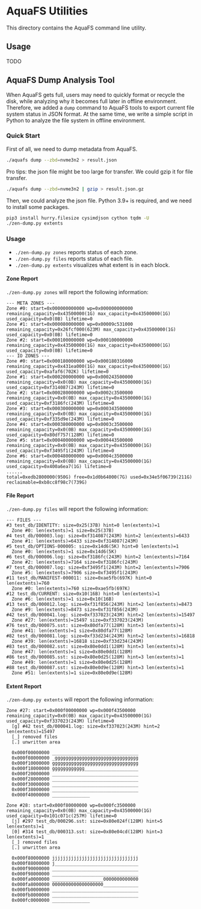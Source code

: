# AquaFS Utilities

This directory contains the AquaFS command line utility.

## Usage

TODO

## AquaFS Dump Analysis Tool

When AquaFS gets full, users may need to quickly format or recycle the disk,
while analyzing why it becomes full later in offline environment. Therefore,
we added a `dump` command to AquaFS tools to export current file system status
in JSON format. At the same time, we write a simple script in Python to
analyze the file system in offline environment.

### Quick Start

First of all, we need to dump metadata from AquaFS.

```bash
./aquafs dump --zbd=nvme3n2 > result.json
```

Pro tips: the json file might be too large for transfer. We could gzip it for
file transfer.

```bash
./aquafs dump --zbd=nvme3n2 | gzip > result.json.gz
```

Then, we could analyze the json file. Python 3.9+ is required, and we need to
install some packages.

```bash
pip3 install hurry.filesize cysimdjson cython tqdm -U
./zen-dump.py extents
```

### Usage

* `./zen-dump.py zones` reports status of each zone.
* `./zen-dump.py files` reports status of each file.
* `./zen-dump.py extents` visualizes what extent is in each block.

#### Zone Report

`./zen-dump.py zones` will report the following information:

```plain
--- META ZONES ---
Zone #0: start=0x000000000000 wp=0x000000000000 remaining_capacity=0x43500000(1G) max_capacity=0x43500000(1G) used_capacity=0x0(0B) lifetime=0
Zone #1: start=0x000080000000 wp=0x00009c531000 remaining_capacity=0x26fcf000(623M) max_capacity=0x43500000(1G) used_capacity=0x0(0B) lifetime=0
Zone #2: start=0x000100000000 wp=0x000100000000 remaining_capacity=0x43500000(1G) max_capacity=0x43500000(1G) used_capacity=0x0(0B) lifetime=0
--- IO ZONES ---
Zone #0: start=0x000180000000 wp=0x000180316000 remaining_capacity=0x431ea000(1G) max_capacity=0x43500000(1G) used_capacity=0xafaf6(702K) lifetime=0
Zone #1: start=0x000200000000 wp=0x000243500000 remaining_capacity=0x0(0B) max_capacity=0x43500000(1G) used_capacity=0xf314087(243M) lifetime=0
Zone #2: start=0x000280000000 wp=0x0002c3500000 remaining_capacity=0x0(0B) max_capacity=0x43500000(1G) used_capacity=0xf3186fc(243M) lifetime=0
Zone #3: start=0x000300000000 wp=0x000343500000 remaining_capacity=0x0(0B) max_capacity=0x43500000(1G) used_capacity=0xf335d9e(243M) lifetime=0
Zone #4: start=0x000380000000 wp=0x0003c3500000 remaining_capacity=0x0(0B) max_capacity=0x43500000(1G) used_capacity=0x80df757(128M) lifetime=0
Zone #5: start=0x000400000000 wp=0x000443500000 remaining_capacity=0x0(0B) max_capacity=0x43500000(1G) used_capacity=0xf3495f1(243M) lifetime=0
Zone #6: start=0x000480000000 wp=0x0004c3500000 remaining_capacity=0x0(0B) max_capacity=0x43500000(1G) used_capacity=0x400a6ea7(1G) lifetime=0
......
total=0xedb2800000(950G) free=0x1d0b64000(7G) used=0x34e5f06739(211G) reclaimable=0xb8cc8f98c7(739G)
```

#### File Report

`./zen-dump.py files` will report the following information:

```plain
--- FILES ---
#3 test_db/IDENTITY: size=0x25(37B) hint=0 len(extents)=1
  Zone #0: len(extents)=1 size=0x25(37B)
#4 test_db/000003.log: size=0xf314087(243M) hint=2 len(extents)=6433
  Zone #1: len(extents)=6433 size=0xf314087(243M)
#5 test_db/OPTIONS-000005: size=0x14d6(5K) hint=0 len(extents)=1
  Zone #0: len(extents)=1 size=0x14d6(5K)
#6 test_db/000006.log: size=0xf3186fc(243M) hint=2 len(extents)=7164
  Zone #2: len(extents)=7164 size=0xf3186fc(243M)
#7 test_db/000007.log: size=0xf3495f1(243M) hint=2 len(extents)=7906
  Zone #5: len(extents)=7906 size=0xf3495f1(243M)
#11 test_db/MANIFEST-000011: size=0xae5fb(697K) hint=0 len(extents)=760
  Zone #0: len(extents)=760 size=0xae5fb(697K)
#12 test_db/CURRENT: size=0x10(16B) hint=0 len(extents)=1
  Zone #6: len(extents)=1 size=0x10(16B)
#13 test_db/000012.log: size=0xf31f856(243M) hint=2 len(extents)=8473
  Zone #9: len(extents)=8473 size=0xf31f856(243M)
#42 test_db/000041.log: size=0xf337023(243M) hint=2 len(extents)=15497
  Zone #27: len(extents)=15497 size=0xf337023(243M)
#76 test_db/000075.sst: size=0x80dfa77(128M) hint=3 len(extents)=1
  Zone #41: len(extents)=1 size=0x80dfa77(128M)
#82 test_db/000081.log: size=0xf33d234(243M) hint=2 len(extents)=16818
  Zone #39: len(extents)=16818 size=0xf33d234(243M)
#83 test_db/000082.sst: size=0x80e0dd1(128M) hint=3 len(extents)=1
  Zone #47: len(extents)=1 size=0x80e0dd1(128M)
#86 test_db/000085.sst: size=0x80e0d25(128M) hint=3 len(extents)=1
  Zone #49: len(extents)=1 size=0x80e0d25(128M)
#88 test_db/000087.sst: size=0x80e0d9e(128M) hint=3 len(extents)=1
  Zone #51: len(extents)=1 size=0x80e0d9e(128M)
```

#### Extent Report

`./zen-dump.py extents` will report the following information:

```plain
Zone #27: start=0x000f00000000 wp=0x000f43500000 remaining_capacity=0x0(0B) max_capacity=0x43500000(1G) used_capacity=0xf337023(243M) lifetime=0
  [g] #42 test_db/000041.log: size=0xf337023(243M) hint=2 len(extents)=15497
  [_] removed files
  [.] unwritten area

  0x000f00000000 ________________________________
  0x000f08000000 _ggggggggggggggggggggggggggggggg
  0x000f10000000 gggggggggggggggggggggggggggggggg
  0x000f18000000 gggggggggggg____________________
  0x000f20000000 ________________________________
  0x000f28000000 ________________________________
  0x000f30000000 ________________________________
  0x000f38000000 ________________________________
  0x000f40000000 ______________

Zone #28: start=0x000f80000000 wp=0x000fc3500000 remaining_capacity=0x0(0B) max_capacity=0x43500000(1G) used_capacity=0x101c071c(257M) lifetime=0
  [j] #297 test_db/000296.sst: size=0x80e024f(128M) hint=5 len(extents)=1
  [0] #314 test_db/000313.sst: size=0x80e04cd(128M) hint=3 len(extents)=1
  [_] removed files
  [.] unwritten area

  0x000f80000000 jjjjjjjjjjjjjjjjjjjjjjjjjjjjjjjj
  0x000f88000000 j_______________________________
  0x000f90000000 ________________________________
  0x000f98000000 ________________________________
  0x000fa0000000 ___________________0000000000000
  0x000fa8000000 0000000000000000000_____________
  0x000fb0000000 ________________________________
  0x000fb8000000 ________________________________
  0x000fc0000000 ______________
```
